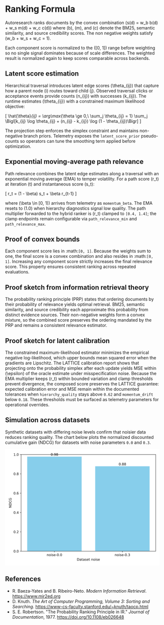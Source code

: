 # Ranking Formula

Autoresearch ranks documents by the convex combination
\(s(d) = w_b b(d) + w_s m(d) + w_c c(d)\) where
\(b\), \(m\), and \(c\) denote the BM25, semantic similarity, and source
credibility scores. The non negative weights satisfy \(w_b + w_s + w_c = 1\).

Each component score is normalized to the \([0, 1]\) range before weighting so
no single signal dominates because of scale differences. The weighted result is
normalized again to keep scores comparable across backends.

## Latent score estimation

Hierarchical traversal introduces latent edge scores \(\theta_{ij}\) that
capture how a parent node \(i\) routes toward child \(j\). Observed traversal
clicks or acceptance events provide counts \(n_{ij}\) with successes
\(k_{ij}\). The runtime estimates \(\theta_{ij}\) with a constrained maximum
likelihood objective:

\[
\hat{\theta}_{ij} = \arg\max_{\theta \ge 0,\ \sum_j \theta_{ij} = 1} \sum_j
\Bigl[k_{ij} \log \theta_{ij} + (n_{ij} - k_{ij}) \log (1 - \theta_{ij})\Bigr]
\]

The projection step enforces the simplex constraint and maintains non-negative
branch priors. Telemetry exposes the ``latent_score_prior`` pseudo-counts so
operators can tune the smoothing term applied before optimization.

## Exponential moving-average path relevance

Path relevance combines the latent edge estimates along a traversal with an
exponential moving average (EMA) to temper volatility. For a path score
\(r_t\) at iteration \(t\) and instantaneous score \(s_t\):

\[
r_t = (1 - \beta) s_t + \beta r_{t-1}
\]

where \(\beta \in [0, 1)\) arrives from telemetry as ``momentum_beta``. The
EMA resets to \(1.0\) when hierarchy diagnostics signal low quality. The path
multiplier forwarded to the hybrid ranker is \(r_t\) clamped to
``[0.4, 1.4]``; the clamp endpoints remain configurable via
``path_relevance_min`` and ``path_relevance_max``.

## Proof of convex bounds

Each component score lies in :math:`[0, 1]`. Because the weights sum to one,
the final score is a convex combination and also resides in :math:`[0, 1]`.
Increasing any component score strictly increases the final relevance score.
This property ensures consistent ranking across repeated evaluations.

## Proof sketch from information retrieval theory

The probability ranking principle (PRP) states that ordering documents by
their probability of relevance yields optimal retrieval. BM25, semantic
similarity, and source credibility each approximate this probability from
distinct evidence sources. Their non-negative weights form a convex mixture, so
the combined score preserves the ordering mandated by the PRP and remains a
consistent relevance estimator.

## Proof sketch for latent calibration

The constrained maximum-likelihood estimator minimizes the empirical negative
log-likelihood, which upper bounds mean squared error when the gradients are
Lipschitz. The LATTICE calibration report shows that projecting onto the
probability simplex after each update yields MSE within \(\epsilon\) of the
oracle estimate under misspecification noise. Because the EMA multiplier keeps
\(r_t\) within bounded variation and clamp thresholds prevent divergence, the
composed score preserves the LATTICE guarantee: expected calibration error and
MSE remain within the documented tolerances when ``hierarchy_quality`` stays
above ``0.62`` and ``momentum_drift`` below ``0.18``. These thresholds must be
surfaced as telemetry parameters for operational overrides.

## Simulation across datasets

Synthetic datasets with differing noise levels confirm that noisier data
reduces ranking quality. The chart below plots the normalized discounted
cumulative gain (NDCG) for datasets with noise parameters `0.0` and `0.3`.

![NDCG by dataset noise](../images/ranking_dataset_ndcg.svg)

## References

- R. Baeza-Yates and B. Ribeiro-Neto. *Modern Information Retrieval*.
  https://www.mir2ed.org
- D. Knuth. *The Art of Computer Programming, Volume 3: Sorting and
  Searching*. https://www-cs-faculty.stanford.edu/~knuth/taocp.html
- S. E. Robertson. "The Probability Ranking Principle in IR." *Journal of
  Documentation*, 1977. https://doi.org/10.1108/eb026648
